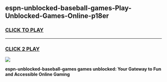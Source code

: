 
## espn-unblocked-baseball-games-Play-Unblocked-Games-Online-p18er
<h3>
<a href="https://premium76.site?title=espn-unblocked-baseball-games&ref=24A">CLICK TO PLAY</a></h3>
<hr>

<h3>
<a href="https://premium76.site?title=espn-unblocked-baseball-games&ref=24A">CLICK 2 PLAY</a>
  
</h3>

<a href="https://premium76.site?title=espn-unblocked-baseball-games&ref=24A"><img src="https://clearcache.store/games.png"></a>


**espn-unblocked-baseball-games games unblocked: Your Gateway to Fun and Accessible Online Gaming**
